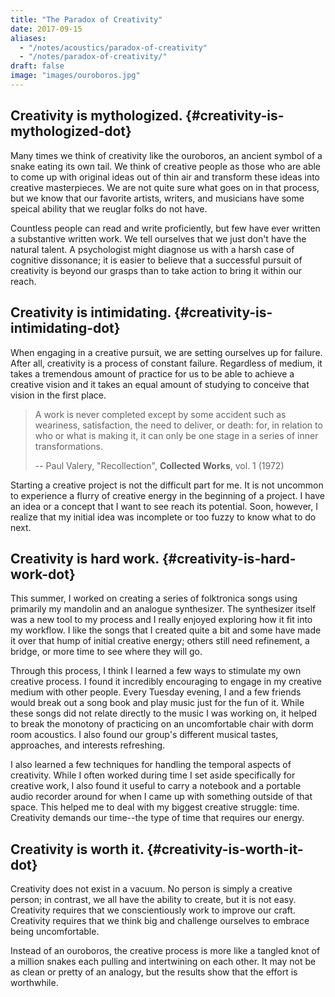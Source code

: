 ```yaml
---
title: "The Paradox of Creativity"
date: 2017-09-15
aliases:
  - "/notes/acoustics/paradox-of-creativity"
  - "/notes/paradox-of-creativity/"
draft: false
image: "images/ouroboros.jpg"
---
```


## Creativity is mythologized. {#creativity-is-mythologized-dot}

Many times we think of creativity like the ouroboros, an ancient
symbol of a snake eating its own tail. We think of creative people as
those who are able to come up with original ideas out of thin air and
transform these ideas into creative masterpieces. We are not quite
sure what goes on in that process, but we know that our favorite
artists, writers, and musicians have some speical ability that we
reuglar folks do not have.

Countless people can read and write proficiently, but few have ever
written a substantive written work. We tell ourselves that we just
don't have the natural talent. A psychologist might diagnose us with a
harsh case of cognitive dissonance; it is easier to believe that a
successful pursuit of creativity is beyond our grasps than to take
action to bring it within our reach.


## Creativity is intimidating. {#creativity-is-intimidating-dot}

When engaging in a creative pursuit, we are setting ourselves up for
failure. After all, creativity is a process of constant
failure. Regardless of medium, it takes a tremendous amount of
practice for us to be able to achieve a creative vision and it takes
an equal amount of studying to conceive that vision in the first
place.

> A work is never completed except by some accident such as weariness,
> satisfaction, the need to deliver, or death: for, in relation to who
> or what is making it, it can only be one stage in a series of inner
> transformations.
>
> -- Paul Valery, "Recollection", **Collected Works**, vol. 1 (1972)

Starting a creative project is not the difficult part for me. It is
not uncommon to experience a flurry of creative energy in the
beginning of a project. I have an idea or a concept that I want to
see reach its potential. Soon, however, I realize that my initial
idea was incomplete or too fuzzy to know what to do next.


## Creativity is hard work. {#creativity-is-hard-work-dot}

This summer, I worked on creating a series of folktronica songs using
primarily my mandolin and an analogue synthesizer. The synthesizer
itself was a new tool to my process and I really enjoyed exploring how
it fit into my workflow. I like the songs that I created quite a bit
and some have made it over that hump of initial creative energy;
others still need refinement, a bridge, or more time to see where they
will go.

Through this process, I think I learned a few ways to stimulate my
own creative process. I found it incredibly encouraging to engage in
my creative medium with other people. Every Tuesday evening, I and a
few friends would break out a song book and play music just for the fun
of it. While these songs did not relate directly to the music I was working
on, it helped to break the monotony of practicing on an uncomfortable chair
with dorm room acoustics. I also found our group's different musical tastes,
approaches, and interests refreshing.

I also learned a few techniques for handling the temporal aspects of
creativity. While I often worked during time I set aside specifically
for creative work, I also found it useful to carry a notebook and
a portable audio recorder around for when I came up with something
outside of that space. This helped me to deal with my biggest creative
struggle: time. Creativity demands our time--the type of time that
requires our energy.


## Creativity is worth it. {#creativity-is-worth-it-dot}

Creativity does not exist in a vacuum. No person is simply a creative
person; in contrast, we all have the ability to create, but it is not
easy. Creativity requires that we conscientiously work to improve our
craft. Creativity requires that we think big and challenge ourselves
to embrace being uncomfortable.

Instead of an ouroboros, the creative process is more like a tangled
knot of a million snakes each pulling and intertwining on each other.
It may not be as clean or pretty of an analogy, but the results show
that the effort is worthwhile.